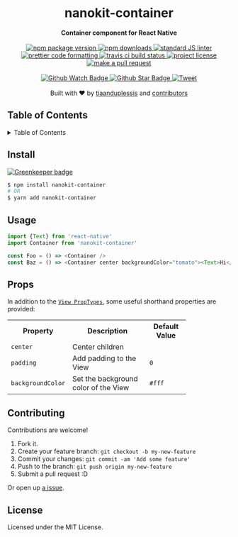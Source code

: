 
<h1 align="center">nanokit-container</h1>
<div align="center">
  <strong>Container component for React Native</strong>
</div>
<br>
<div align="center">
  <a href="https://npmjs.org/package/nanokit-container">
    <img src="https://img.shields.io/npm/v/nanokit-container.svg?style=flat-square" alt="npm package version" />
  </a>
  <a href="https://npmjs.org/package/nanokit-container">
  <img src="https://img.shields.io/npm/dm/nanokit-container.svg?style=flat-square" alt="npm downloads" />
  </a>
  <a href="https://github.com/feross/standard">
    <img src="https://img.shields.io/badge/code%20style-standard-brightgreen.svg?style=flat-square" alt="standard JS linter" />
  </a>
  <a href="https://github.com/prettier/prettier">
    <img src="https://img.shields.io/badge/styled_with-prettier-ff69b4.svg?style=flat-square" alt="prettier code formatting" />
  </a>
  <a href="https://travis-ci.org/tiaanduplessis/nanokit-container">
    <img src="https://img.shields.io/travis/tiaanduplessis/nanokit-container.svg?style=flat-square" alt="travis ci build status" />
  </a>
  <a href="https://github.com/tiaanduplessis/nanokit-container/blob/master/LICENSE">
    <img src="https://img.shields.io/npm/l/nanokit-container.svg?style=flat-square" alt="project license" />
  </a>
  <a href="http://makeapullrequest.com">
    <img src="https://img.shields.io/badge/PRs-welcome-brightgreen.svg?style=flat-square" alt="make a pull request" />
  </a>
</div>
<br>
<div align="center">
  <a href="https://github.com/tiaanduplessis/nanokit-container/watchers">
    <img src="https://img.shields.io/github/watchers/tiaanduplessis/nanokit-container.svg?style=social" alt="Github Watch Badge" />
  </a>
  <a href="https://github.com/tiaanduplessis/nanokit-container/stargazers">
    <img src="https://img.shields.io/github/stars/tiaanduplessis/nanokit-container.svg?style=social" alt="Github Star Badge" />
  </a>
  <a href="https://twitter.com/intent/tweet?text=Check%20out%20nanokit-container!%20https://github.com/tiaanduplessis/nanokit-container%20%F0%9F%91%8D">
    <img src="https://img.shields.io/twitter/url/https/github.com/tiaanduplessis/nanokit-container.svg?style=social" alt="Tweet" />
  </a>
</div>
<br>
<div align="center">
  Built with ❤︎ by <a href="https://github.com/tiaanduplessis">tiaanduplessis</a> and <a href="https://github.com/tiaanduplessis/nanokit-container/contributors">contributors</a>
</div>

<h2>Table of Contents</h2>
<details>
  <summary>Table of Contents</summary>
  <li><a href="#install">Install</a></li>
  <li><a href="#usage">Usage</a></li>
  <li><a href="#contribute">Contribute</a></li>
  <li><a href="#license">License</a></li>
</details>

## Install

[![Greenkeeper badge](https://badges.greenkeeper.io/tiaanduplessis/nanokit-container.svg)](https://greenkeeper.io/)

```sh
$ npm install nanokit-container
# OR
$ yarn add nanokit-container
```

## Usage

```js
import {Text} from 'react-native'
import Container from 'nanokit-container'

const Foo = () => <Container />
const Baz = () => <Container center backgroundColor="tomato"><Text>Hi</Text></Container>
```

## Props

In addition to the [`View PropTypes`](https://facebook.github.io/react-native/docs/view.html), some useful shorthand properties are provided: 

<table style="width:80%">
  <tr>
    <th>Property</th>
    <th>Description</th> 
    <th>Default Value</th>
  </tr>
    <tr>
    <td><code>center</code></td>
    <td>Center children</td> 
    <td></td>
  </tr>
    <tr>
    <td><code>padding</code></td>
    <td>Add padding to the View</td> 
    <td><code>0</code></td>
  </tr>
      <tr>
    <td><code>backgroundColor</code></td>
    <td>Set the background color of the View</td> 
    <td><code>#fff</code></td>
  </tr>
  </table>

## Contributing

Contributions are welcome!

1. Fork it.
2. Create your feature branch: `git checkout -b my-new-feature`
3. Commit your changes: `git commit -am 'Add some feature'`
4. Push to the branch: `git push origin my-new-feature`
5. Submit a pull request :D

Or open up [a issue](https://github.com/tiaanduplessis/nanokit-container/issues).

## License

Licensed under the MIT License.
